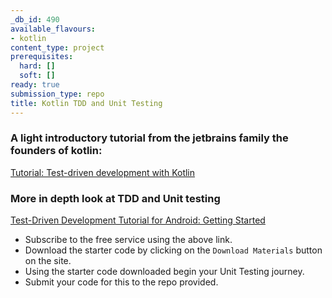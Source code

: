 ```yaml
---
_db_id: 490
available_flavours:
- kotlin
content_type: project
prerequisites:
  hard: []
  soft: []
ready: true
submission_type: repo
title: Kotlin TDD and Unit Testing
---
```


### A light introductory tutorial from the jetbrains family the founders of kotlin:

[Tutorial: Test-driven development with Kotlin](https://www.jetbrains.com/help/idea/tdd-with-kotlin.html)

### More in depth look at TDD and Unit testing

[Test-Driven Development Tutorial for Android: Getting Started](https://www.raywenderlich.com/7109-test-driven-development-tutorial-for-android-getting-started)

- Subscribe to the free service using the above link.
- Download the starter code by clicking on the `Download Materials` button on the site.
- Using the starter code downloaded begin your Unit Testing journey.
- Submit your code for this to the repo provided.